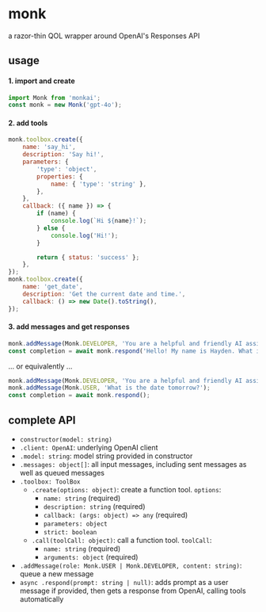 # monk
a razor-thin QOL wrapper around OpenAI's Responses API

## usage
#### 1. import and create
```js
import Monk from 'monkai';
const monk = new Monk('gpt-4o');
```

#### 2. add tools
```js
monk.toolbox.create({
    name: 'say_hi',
    description: 'Say hi!',
    parameters: {
        'type': 'object',
        properties: {
            name: { 'type': 'string' },
        },
    },
    callback: ({ name }) => {
        if (name) {
            console.log(`Hi ${name}!`);
        } else {
            console.log('Hi!');
        }

        return { status: 'success' };
    },
});
monk.toolbox.create({
    name: 'get_date',
    description: 'Get the current date and time.',
    callback: () => new Date().toString(),
});
```

#### 3. add messages and get responses
```js
monk.addMessage(Monk.DEVELOPER, 'You are a helpful and friendly AI assistant.');
const completion = await monk.respond('Hello! My name is Hayden. What is the date tomorrow?');
```

... or equivalently ...

```js
monk.addMessage(Monk.DEVELOPER, 'You are a helpful and friendly AI assistant.');
monk.addMessage(Monk.USER, 'What is the date tomorrow?');
const completion = await monk.respond();
````

## complete API
- `constructor(model: string)`
- `.client: OpenAI`: underlying OpenAI client
- `.model: string`: model string provided in constructor
- `.messages: object[]`: all input messages, including sent messages as well as queued messages
- `.toolbox: ToolBox`
    - `.create(options: object)`: create a function tool. `options`:
        - `name: string` (required)
        - `description: string` (required)
        - `callback: (args: object) => any` (required)
        - `parameters: object`
        - `strict: boolean`
    - `.call(toolCall: object)`: call a function tool. `toolCall`:
        - `name: string` (required)
        - `arguments: object` (required)
- `.addMessage(role: Monk.USER | Monk.DEVELOPER, content: string)`: queue a new message
- `async .respond(prompt: string | null)`: adds prompt as a user message if provided, then gets a response from OpenAI, calling tools automatically
